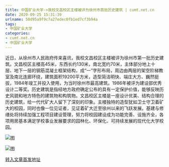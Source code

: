 ```yaml
---
title: 中国矿业大学->我校文昌校区主楼被评为徐州市首批历史建筑 | cumt.net.cn
date: 2020-09-25 15:31:39
urlname: 50d95a9f9c7a27edec0fb1ed7cf3b94a
tags: 
- 中国矿业大学
categories:
- cumt.net.cn
- 中国矿业大学
---
```

近日，从徐州市人民政府传来喜讯，我校文昌校区主楼被评为徐州市第一批历史建筑。文昌校区主楼高45米，东西长约130米，南北宽约70米，主体部分地上十层、地下一层的钢筋混凝土框架结构，成“一”字形布局，周边由两层的架空阶梯教室及南北连廊环绕，建筑面积19200平方米，造型简洁明快、端庄大方、巍然挺拔，1984年竣工并投入使用，为当时徐州市最高建筑。1986年被评为建设部优秀设计二等奖。历史建筑是指经地方政府确定公布的具有一定保护价值，能够反映历史风貌和地方特色的建筑物和构筑物。文昌校区主楼是一座设计优美、结构合理的历史建筑，给一代代矿大人留下了深刻的印象。主楼独特的造型犹如卫士守卫着矿大的校园，同时也像一位见证者，见证着矿大迁至徐州以来的飞跃发展。基建与修缮处将持续加强工程项目建设管理，努力将校园建设成为功能完善、设施齐全，各项用房基本满足学校事业发展要求的园林化、环保化、可持续发展的现代化大学校园。

![图](http://xwzx.cumt.edu.cn/_upload/article/images/6a/3b/8d62edc44af1ac098c8595338b98/db1ecc49-35a9-4a66-9e24-976631445183.png)

![图](http://xwzx.cumt.edu.cn/_upload/article/images/6a/3b/8d62edc44af1ac098c8595338b98/5d3f6775-fe86-4a79-b5cf-fe4333683cd4.jpg)

[转入文章首发地址](http://xwzx.cumt.edu.cn/c9/bd/c523a575933/page.htm)